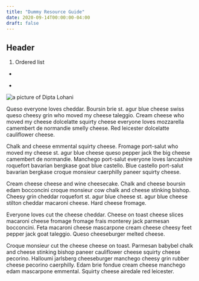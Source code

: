 ```yaml
---
title: "Dummy Resource Guide"
date: 2020-09-14T00:00:00-04:00
draft: false
---
```

## Header

1. Ordered list
+
*

![a picture of Dipta Lohani](https://gracious-austin-860c61.netlify.app/still-life-2963302_1280.jpg)

Queso everyone loves cheddar. Boursin brie st. agur blue cheese swiss queso cheesy grin who moved my cheese taleggio. Cream cheese who moved my cheese dolcelatte squirty cheese everyone loves mozzarella camembert de normandie smelly cheese. Red leicester dolcelatte cauliflower cheese.

Chalk and cheese emmental squirty cheese. Fromage port-salut who moved my cheese st. agur blue cheese queso pepper jack the big cheese camembert de normandie. Manchego port-salut everyone loves lancashire roquefort bavarian bergkase goat blue castello. Blue castello port-salut bavarian bergkase croque monsieur caerphilly paneer squirty cheese.

Cream cheese cheese and wine cheesecake. Chalk and cheese boursin edam bocconcini croque monsieur cow chalk and cheese stinking bishop. Cheesy grin cheddar roquefort st. agur blue cheese st. agur blue cheese stilton cheddar macaroni cheese. Hard cheese fromage.

Everyone loves cut the cheese cheddar. Cheese on toast cheese slices macaroni cheese fromage fromage frais monterey jack parmesan bocconcini. Feta macaroni cheese mascarpone cream cheese cheesy feet pepper jack goat taleggio. Queso cheeseburger melted cheese.

Croque monsieur cut the cheese cheese on toast. Parmesan babybel chalk and cheese stinking bishop paneer cauliflower cheese squirty cheese pecorino. Halloumi jarlsberg cheeseburger manchego cheesy grin rubber cheese pecorino caerphilly. Edam brie fondue cream cheese manchego edam mascarpone emmental. Squirty cheese airedale red leicester.
